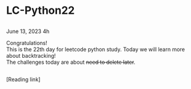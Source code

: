 # LC-Python22

## 

June 13, 2023  4h

Congratulations!\
This is the 22th day for leetcode python study. Today we will learn more about backtracking!\
The challenges today are about ~~need to delete later~~.


## 
[Reading link]
